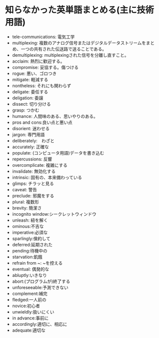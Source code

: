 # 知らなかった英単語まとめる(主に技術用語)

- tele-communications: 電気工学
- multiplexing: 複数のアナログ信号またはデジタルデータストリームをまとめ、一つの共有された伝送路で送ることである。
- demultiplexing: multiplexingされた信号を分離し直すこと。
- acclaim: 熱烈に歓迎する。
- compromise: 妥協する。傷つける
- rogue: 悪い、ゴロつき
- mitigate: 軽減する
- nontheless: それにも関わらず
- deligate: 委任する
- deligation: 委譲
- dissect: 切り分ける
- grasp: つかむ
- humance: 人間味のある、思いやりのある。
- pros and cons:良い点と悪い点
- disorient: 迷わせる
- jargon: 専門用語
- deliberately:　わざと
- accurately: 正確な
- populate: (コンピュータ用語)データを書き込む
- repercussions: 反響
- overcomplicate: 複雑にする
- invalidate: 無効化する
- intrinsic: 固有の、本来備わっている
- glimps: チラッと見る
- caveat: 警告
- preclude: 邪魔をする
- plural: 複数形
- brevity: 簡潔さ
- incognito window:シークレットウィンドウ
- unleash: 紐を解く
- ominous:不吉な
- imperative:必須な
- sparlingly:倹約して
- deferred:延期された
- pending:待機中の
- starvation:飢餓
- refrain from ~: ~を控える
- eventual: 偶発的な
- abluptly:いきなり
- abort:(プログラムが)終了する
- unforeseeable:予測できない
- complement:補完
- fledged:一人前の
- novice:初心者
- unwieldly:扱いにくい
- in advance:事前に
- accordingly:適切に、相応に
- adequate:適切な